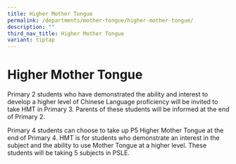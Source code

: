 ```yaml
---
title: Higher Mother Tongue
permalink: /departments/mother-tongue/higher-mother-tongue/
description: ""
third_nav_title: Higher Mother Tongue
variant: tiptap
---
```

<h1>Higher Mother Tongue</h1>
<p>Primary 2 students who have demonstrated the ability and interest to develop
a higher level of Chinese Language proficiency will be invited to take
HMT in Primary 3. Parents of these students will be informed at the end
of Primary 2.</p>
<p>Primary 4 students can choose to take up P5 Higher Mother Tongue at the
end of Primary 4. HMT is for students who demonstrate an interest in the
subject and the ability to use Mother Tongue at a higher level. These students
will be taking 5 subjects in PSLE.</p>